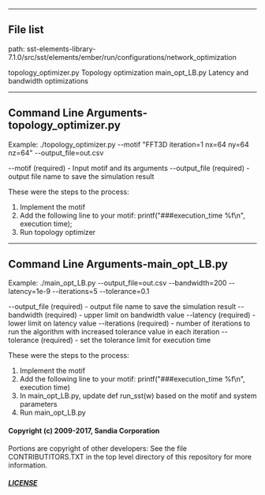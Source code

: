 --------------------------------------------
File list
--------------------------------------------
path: sst-elements-library-7.1.0/src/sst/elements/ember/run/configurations/network_optimization

topology_optimizer.py		Topology optimization
main_opt_LB.py			Latency and bandwidth optimizations


--------------------------------------------
Command Line Arguments-topology_optimizer.py
--------------------------------------------

Example:  ./topology_optimizer.py --motif "FFT3D iteration=1 nx=64 ny=64 nz=64" --output_file=out.csv

--motif (required) - Input motif and its arguments 
--output_file (required) - output file name to save the simulation result 


These were the steps to the process:
1. Implement the motif
2. Add the following line to your motif:
	printf("###execution_time %f\n", execution time);
3. Run topology optimizer




--------------------------------------------
Command Line Arguments-main_opt_LB.py
--------------------------------------------
Example: ./main_opt_LB.py  --output_file=out.csv --bandwidth=200 --latency=1e-9 --iterations=5 --tolerance=0.1


--output_file (required) - output file name to save the simulation result
--bandwidth (required) - upper limit on bandwidth value
--latency (required) - lower limit on latency value
--iterations (required) - number of iterations to run the algorithm with increased tolerance value in each iteration
--tolerance (required) - set the tolerance limit for execution time

These were the steps to the process:
1. Implement the motif
2. Add the following line to your motif:
	printf("###execution_time %f\n", execution time)
3. In main_opt_LB.py, update def run_sst(w) based on the motif and system parameters
4. Run main_opt_LB.py



#### Copyright (c) 2009-2017, Sandia Corporation
Portions are copyright of other developers:
See the file CONTRIBUTITORS.TXT in the top level directory
of this repository for more information.

##### [LICENSE](https://github.com/sstsimulator/sst-elements/blob/devel/LICENSE)
